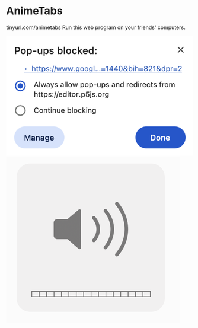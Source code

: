 # AnimeTabs
tinyurl.com/animetabs   Run this web program on your friends' computers.

![](https://github.com/Jdka1/AnimeTabs/blob/525e110a003a23aba67d5fe293180803cb0eea2a/Screenshot%202024-04-09%20at%206.34.20%20PM.png)
![Screenshot 2024-04-09 at 6.34.38 PM.png](https://github.com/Jdka1/AnimeTabs/blob/525e110a003a23aba67d5fe293180803cb0eea2a/Screenshot%202024-04-09%20at%206.34.38%20PM.png)
